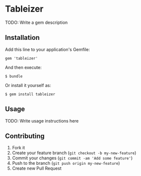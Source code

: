# Tableizer

TODO: Write a gem description

## Installation

Add this line to your application's Gemfile:

    gem 'tableizer'

And then execute:

    $ bundle

Or install it yourself as:

    $ gem install tableizer

## Usage

TODO: Write usage instructions here

## Contributing

1. Fork it
2. Create your feature branch (`git checkout -b my-new-feature`)
3. Commit your changes (`git commit -am 'Add some feature'`)
4. Push to the branch (`git push origin my-new-feature`)
5. Create new Pull Request
